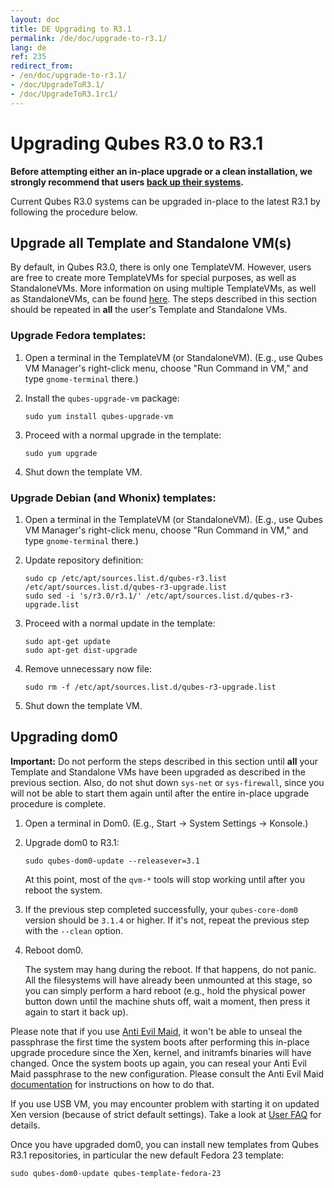 ```yaml
---
layout: doc
title: DE Upgrading to R3.1
permalink: /de/doc/upgrade-to-r3.1/
lang: de
ref: 235
redirect_from:
- /en/doc/upgrade-to-r3.1/
- /doc/UpgradeToR3.1/
- /doc/UpgradeToR3.1rc1/
---
```


Upgrading Qubes R3.0 to R3.1
======================================

**Before attempting either an in-place upgrade or a clean installation, we
strongly recommend that users [back up their systems](/doc/backup-restore/).**

Current Qubes R3.0 systems can be upgraded in-place to the latest R3.1
by following the procedure below.


Upgrade all Template and Standalone VM(s)
-----------------------------------------

By default, in Qubes R3.0, there is only one TemplateVM. However, users are
free to create more TemplateVMs for special purposes, as well as StandaloneVMs.
More information on using multiple TemplateVMs, as well as StandaloneVMs, can be
found [here](/doc/software-update-vm/). The steps described in this
section should be repeated in **all** the user's Template and Standalone VMs.


### Upgrade Fedora templates: ###

1.  Open a terminal in the TemplateVM (or StandaloneVM). (E.g., use Qubes VM
    Manager's right-click menu, choose "Run Command in VM," and type
    `gnome-terminal` there.)

2.  Install the `qubes-upgrade-vm` package:

        sudo yum install qubes-upgrade-vm

3.  Proceed with a normal upgrade in the template:

        sudo yum upgrade

4.  Shut down the template VM.


### Upgrade Debian (and Whonix) templates: ###

1.  Open a terminal in the TemplateVM (or StandaloneVM). (E.g., use Qubes VM
    Manager's right-click menu, choose "Run Command in VM," and type
    `gnome-terminal` there.)

2.  Update repository definition:

        sudo cp /etc/apt/sources.list.d/qubes-r3.list /etc/apt/sources.list.d/qubes-r3-upgrade.list
        sudo sed -i 's/r3.0/r3.1/' /etc/apt/sources.list.d/qubes-r3-upgrade.list

3.  Proceed with a normal update in the template:

        sudo apt-get update
        sudo apt-get dist-upgrade

4.  Remove unnecessary now file:

        sudo rm -f /etc/apt/sources.list.d/qubes-r3-upgrade.list

5.  Shut down the template VM.


Upgrading dom0
--------------

**Important:** Do not perform the steps described in this section until **all**
your Template and Standalone VMs have been upgraded as described in the previous
section. Also, do not shut down `sys-net` or `sys-firewall`, since you will not
be able to start them again until after the entire in-place upgrade procedure is
complete.

1.  Open a terminal in Dom0. (E.g., Start -\> System Settings -\> Konsole.)

2.  Upgrade dom0 to R3.1:

        sudo qubes-dom0-update --releasever=3.1

    At this point, most of the `qvm-*` tools will stop working until after you
    reboot the system.

3.  If the previous step completed successfully, your `qubes-core-dom0` version
    should be `3.1.4` or higher. If it's not, repeat the previous step with the
    `--clean` option.

4.  Reboot dom0.
    
    The system may hang during the reboot. If that happens, do not panic. All
    the filesystems will have already been unmounted at this stage, so you can
    simply perform a hard reboot (e.g., hold the physical power button down
    until the machine shuts off, wait a moment, then press it again to start it
    back up).

Please note that if you use [Anti Evil Maid](/doc/anti-evil-maid), it won't be
able to unseal the passphrase the first time the system boots after performing
this in-place upgrade procedure since the Xen, kernel, and initramfs binaries
will have changed. Once the system boots up again, you can reseal your Anti Evil
Maid passphrase to the new configuration. Please consult the Anti Evil Maid
[documentation](/doc/anti-evil-maid) for instructions on how to do that.

If you use USB VM, you may encounter problem with starting it on updated Xen
version (because of strict default settings). Take a look at 
[User FAQ](/faq/#i-created-a-usbvm-and-assigned-usb-controllers-to-it-now-the-usbvm-wont-boot)
for details.

Once you have upgraded dom0, you can install new templates from Qubes R3.1
repositories, in particular the new default Fedora 23 template:

    sudo qubes-dom0-update qubes-template-fedora-23

